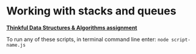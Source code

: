 # Working with stacks and queues

**[Thinkful Data Structures & Algorithms assignment](https://courses.thinkful.com/dsa-v1/checkpoint/6#assignment)**

To run any of these scripts, in terminal command line enter: `node script-name.js`

<br />